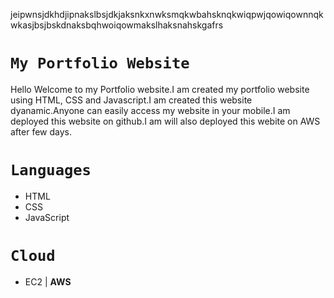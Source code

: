 jeipwnsjdkhdjipnakslbsjdkjaksnkxnwksmqkwbahsknqkwiqpwjqowiqownnqkwkasjbsjbskdnaksbqhwoiqowmakslhaksnahskgafrs

# `My Portfolio Website`
Hello Welcome to my Portfolio website.I am created my portfolio website using HTML, CSS and Javascript.I am created this website dyanamic.Anyone can easily access my website in your mobile.I am deployed this website on github.I am will also deployed this webite on AWS after few days.

# `Languages`
- HTML
- CSS
- JavaScript

# `Cloud`
- EC2 | **AWS**


